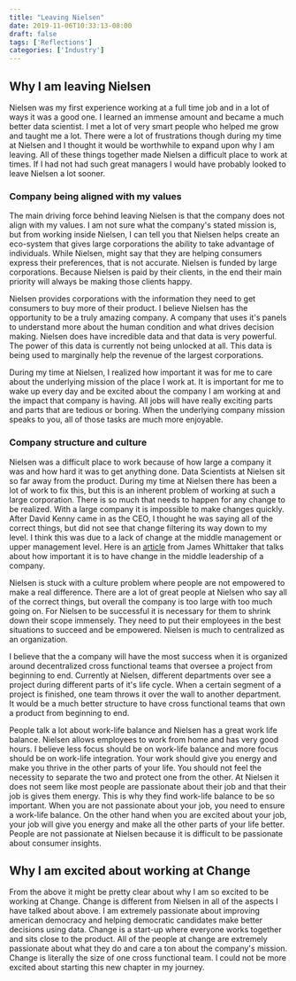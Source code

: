 ```yaml
---
title: "Leaving Nielsen"
date: 2019-11-06T10:33:13-08:00
draft: false 
tags: ['Reflections']
categories: ['Industry']
---
```


## Why I am leaving Nielsen

Nielsen was my first experience working at a full time job and in a lot of ways it was a good one. I learned an immense amount and became a much better data scientist. I met a lot of very smart people who helped me grow and taught me a lot. There were a lot of frustrations though during my time at Nielsen and I thought it would be worthwhile to expand upon why I am leaving. All of these things together made Nielsen a difficult place to work at times. If I had not had such great managers I would have probably looked to leave Nielsen a lot sooner.

### Company being aligned with my values

The main driving force behind leaving Nielsen is that the company does not align with my values. I am not sure what the company's stated mission is, but from working inside Nielsen, I can tell you that Nielsen helps create an eco-system that gives large corporations the ability to take advantage of individuals. While Nielsen, might say that they are helping consumers express their preferences, that is not accurate. Nielsen is funded by large corporations. Because Nielsen is paid by their clients, in the end their main priority will always be making those clients happy.

Nielsen provides corporations with the information they need to get consumers to buy more of their product. I believe Nielsen has the opportunity to be a truly amazing company. A company that uses it's panels to understand more about the human condition and what drives decision making. Nielsen does have incredible data and that data is very powerful. The power of this data is currently not being unlocked at all. This data is being used to marginally help the revenue of the largest corporations.

During my time at Nielsen, I realized how important it was for me to care about the underlying mission of the place I work at. It is important for me to wake up every day and be excited about the company I am working at and the impact that company is having. All jobs will have really exciting parts and parts that are tedious or boring. When the underlying company mission speaks to you, all of those tasks are much more enjoyable.

### Company structure and culture

Nielsen was a difficult place to work because of how large a company it was and how hard it was to get anything done. Data Scientists at Nielsen sit so far away from the product. During my time at Nielsen there has been a lot of work to fix this, but this is an inherent problem of working at such a large corporation. There is so much that needs to happen for any change to be realized. With a large company it is impossible to make changes quickly. After David Kenny came in as the CEO, I thought he was saying all of the correct things, but did not see that change filtering its way down to my level. I think this was due to a lack of change at the middle management or upper management level. Here is an [article](https://onezero.medium.com/speaking-truth-to-power-reflections-on-a-career-at-microsoft-90f80a449e36) from James Whittaker that talks about how important it is to have change in the middle leadership of a company.

Nielsen is stuck with a culture problem where people are not empowered to make a real difference. There are a lot of great people at Nielsen who say all of the correct things, but overall the company is too large with too much going on. For Nielsen to be successful it is necessary for them to shrink down their scope immensely. They need to put their employees in the best situations to succeed and be empowered. Nielsen is much to centralized as an organization.

I believe that the a company will have the most success when it is organized around decentralized cross functional teams that oversee a project from beginning to end. Currently at Nielsen, different departments over see a project during different parts of it's life cycle. When a certain segment of a project is finished, one team throws it over the wall to another department. It would be a much better structure to have cross functional teams that own a product from beginning to end.

People talk a lot about work-life balance and Nielsen has a great work life balance. Nielsen allows employees to work from home and has very good hours. I believe less focus should be on work-life balance and more focus should be on work-life integration. Your work should give you energy and make you thrive in the other parts of your life. You should not feel the necessity to separate the two and protect one from the other. At Nielsen it does not seem like most people are passionate about their job and that their job is gives them energy. This is why they find work-life balance to be so important. When you are not passionate about your job, you need to ensure a work-life balance. On the other hand when you are excited about your job, your job will give you energy and make all the other parts of your life better. People are not passionate at Nielsen because it is difficult to be passionate about consumer insights.

## Why I am excited about working at Change

From the above it might be pretty clear about why I am so excited to be working at Change. Change is different from Nielsen in all of the aspects I have talked about above. I am extremely passionate about improving american democracy and helping democratic candidates make better decisions using data. Change is a start-up where everyone works together and sits close to the product. All of the people at change are extremely passionate about what they do and care a ton about the company's mission. Change is literally the size of one cross functional team. I could not be more excited about starting this new chapter in my journey.
